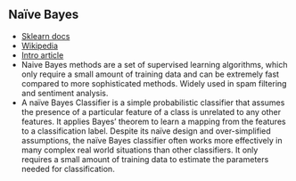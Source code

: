 ## Naïve Bayes
* [Sklearn docs](https://scikit-learn.org/stable/modules/naive_bayes.html)
* [Wikipedia](https://en.wikipedia.org/wiki/Naive_Bayes_classifier)
* [Intro article](https://www.analyticsvidhya.com/blog/2017/09/naive-bayes-explained/)
* Naive Bayes methods are a set of supervised learning algorithms, which only require a small amount of training data and can be extremely fast compared to more sophisticated methods. Widely used in spam filtering and sentiment analysis.
* A naïve Bayes Classifier is a simple probabilistic classifier
that assumes the presence of a particular feature of a class is
unrelated to any other features. It applies Bayes’ theorem to learn
a mapping from the features to a classification label. Despite its naïve design and over-simplified assumptions, the naïve Bayes classifier often works more effectively in many complex real world situations than other classifiers. It only requires a small amount of training data to estimate the parameters needed for classification.
